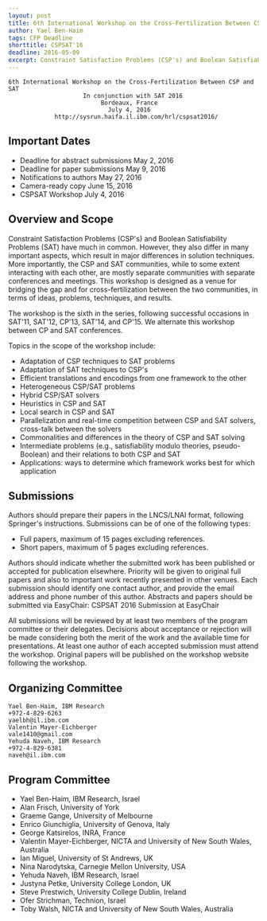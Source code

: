 ```yaml
---
layout: post
title: 6th International Workshop on the Cross-Fertilization Between CSP and SAT
author: Yael Ben-Haim
tags: CFP Deadline
shorttitle: CSPSAT'16
deadline: 2016-05-09
excerpt: Constraint Satisfaction Problems (CSP's) and Boolean Satisfiability Problems (SAT) have much in common. However, they also differ in many important aspects, which result in major differences in solution techniques. More importantly, the CSP and SAT communities, while to some extent interacting with each other, are mostly separate communities with separate conferences and meetings. This workshop is designed as a venue for bridging the gap and for cross-fertilization between the two communities, in terms of ideas, problems, techniques, and results.
---
```

    6th International Workshop on the Cross-Fertilization Between CSP and SAT
                         In conjunction with SAT 2016
                              Bordeaux, France
                                July 4, 2016
                 http://sysrun.haifa.il.ibm.com/hrl/cspsat2016/





## Important Dates

+ Deadline for abstract submissions	May 2, 2016
+ Deadline for paper submissions	May 9, 2016
+ Notifications to authors	May 27, 2016
+ Camera-ready copy	June 15, 2016
+ CSPSAT Workshop	July 4, 2016




## Overview and Scope

Constraint Satisfaction Problems (CSP's) and Boolean Satisfiability Problems (SAT) have much in common. However, they also differ in many important aspects, which result in major differences in solution techniques. More importantly, the CSP and SAT communities, while to some extent interacting with each other, are mostly separate communities with separate conferences and meetings. This workshop is designed as a venue for bridging the gap and for cross-fertilization between the two communities, in terms of ideas, problems, techniques, and results.

The workshop is the sixth in the series, following successful occasions in SAT'11, SAT'12, CP'13, SAT'14, and CP'15. We alternate this workshop between CP and SAT conferences.

Topics in the scope of the workshop include:

+    Adaptation of CSP techniques to SAT problems
+    Adaptation of SAT techniques to CSP's
+    Efficient translations and encodings from one framework to the other
+    Heterogeneous CSP/SAT problems
+    Hybrid CSP/SAT solvers
+    Heuristics in CSP and SAT
+    Local search in CSP and SAT
+    Parallelization and real-time competition between CSP and SAT solvers, cross-talk between the solvers
+    Commonalities and differences in the theory of CSP and SAT solving
+    Intermediate problems (e.g., satisfiability modulo theories, pseudo-Boolean) and their relations to both CSP and SAT
+    Applications: ways to determine which framework works best for which application




## Submissions

Authors should prepare their papers in the LNCS/LNAI format, following Springer's instructions. Submissions can be of one of the following types:

+    Full papers, maximum of 15 pages excluding references.
+    Short papers, maximum of 5 pages excluding references.


Authors should indicate whether the submitted work has been published or accepted for publication elsewhere. Priority will be given to original full papers and also to important work recently presented in other venues. Each submission should identify one contact author, and provide the email address and phone number of this author. Abstracts and papers should be submitted via EasyChair:
CSPSAT 2016 Submission at EasyChair



All submissions will be reviewed by at least two members of the program committee or their delegates. Decisions about acceptance or rejection will be made considering both the merit of the work and the available time for presentations. At least one author of each accepted submission must attend the workshop. Original papers will be published on the workshop website following the workshop.


## Organizing Committee

    Yael Ben-Haim, IBM Research
    +972-4-829-6263
    yaelbh@il.ibm.com
    Valentin Mayer-Eichberger
    vale1410@gmail.com
    Yehuda Naveh, IBM Research
    +972-4-829-6381
    naveh@il.ibm.com






## Program Committee

+    Yael Ben-Haim, IBM Research, Israel
+    Alan Frisch, University of York
+    Graeme Gange, University of Melbourne
+    Enrico Giunchiglia, University of Genova, Italy
+    George Katsirelos, INRA, France
+    Valentin Mayer-Eichberger, NICTA and University of New South Wales, Australia
+    Ian Miguel, University of St Andrews, UK
+    Nina Narodytska, Carnegie Mellon University, USA
+    Yehuda Naveh, IBM Research, Israel
+    Justyna Petke, University College London, UK
+    Steve Prestwich, University College Dublin, Ireland
+    Ofer Strichman, Technion, Israel
+    Toby Walsh, NICTA and University of New South Wales, Australia


